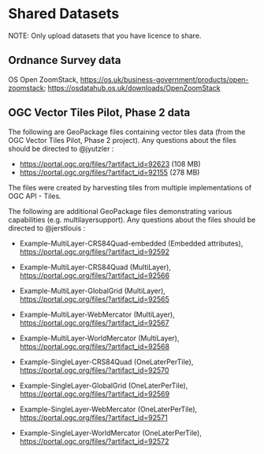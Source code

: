 # Shared Datasets

NOTE: Only upload datasets that you have licence to share.

## Ordnance Survey data

OS Open ZoomStack, https://os.uk/business-government/products/open-zoomstack; https://osdatahub.os.uk/downloads/OpenZoomStack

## OGC Vector Tiles Pilot, Phase 2 data

The following are GeoPackage files containing vector tiles data (from the OGC Vector Tiles Pilot, Phase 2 project). Any questions about the files should be directed to @jyutzler :

* https://portal.ogc.org/files/?artifact_id=92623 (108 MB)
* https://portal.ogc.org/files/?artifact_id=92155 (278 MB)

The files were created by harvesting tiles from multiple implementations of OGC API - Tiles.

The following are additional GeoPackage files demonstrating various capabilities (e.g. multilayersupport). Any questions about the files should be directed to @jerstlouis :


* Example-MultiLayer-CRS84Quad-embedded (Embedded attributes), https://portal.ogc.org/files/?artifact_id=92592
* Example-MultiLayer-CRS84Quad (MultiLayer), https://portal.ogc.org/files/?artifact_id=92566
* Example-MultiLayer-GlobalGrid (MultiLayer), https://portal.ogc.org/files/?artifact_id=92565
* Example-MultiLayer-WebMercator (MultiLayer), https://portal.ogc.org/files/?artifact_id=92567
* Example-MultiLayer-WorldMercator (MultiLayer), https://portal.ogc.org/files/?artifact_id=92568

* Example-SingleLayer-CRS84Quad (OneLaterPerTile), https://portal.ogc.org/files/?artifact_id=92570
* Example-SingleLayer-GlobalGrid (OneLaterPerTile), https://portal.ogc.org/files/?artifact_id=92569
* Example-SingleLayer-WebMercator (OneLaterPerTile), https://portal.ogc.org/files/?artifact_id=92571
* Example-SingleLayer-WorldMercator (OneLaterPerTile), https://portal.ogc.org/files/?artifact_id=92572
